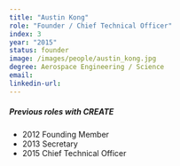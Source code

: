 ```yaml
---
title: "Austin Kong"
role: "Founder / Chief Technical Officer"
index: 3
year: "2015"
status: founder
image: /images/people/austin_kong.jpg
degree: Aerospace Engineering / Science
email:
linkedin-url:
---
```

##### Previous roles with CREATE

- 2012 Founding Member
- 2013 Secretary
- 2015 Chief Technical Officer